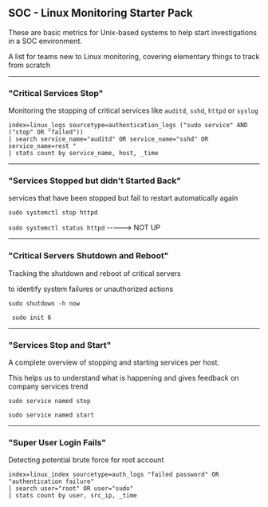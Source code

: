## SOC - Linux Monitoring Starter Pack

These are basic metrics for Unix-based systems to help start investigations in a SOC environment.

A list for teams new to Linux monitoring, covering elementary things to track from scratch

------------------------------------------------------------------------------------------------------------------------------------------------------------------------------------------------------

### "Critical Services Stop"
Monitoring the stopping of critical services like `auditd`, `sshd`, `httpd` or `syslog`

```
index=linux_logs sourcetype=authentication_logs ("sudo service" AND ("stop" OR "failed"))
| search service_name="auditd" OR service_name="sshd" OR service_name=rest "
| stats count by service_name, host, _time
```

------------------------------------------------------------------------------------------------------------------------------------------------------------------------------------------------------
### "Services Stopped but didn't Started Back"
services that have been stopped but fail to restart automatically again

```sudo systemctl stop httpd```

```sudo systemctl status httpd```  -----> NOT UP

------------------------------------------------------------------------------------------------------------------------------------------------------------------------------------------------------

### "Critical Servers Shutdown and Reboot"
Tracking the shutdown and reboot of critical servers 

to identify system failures or unauthorized actions


```sudo shutdown -h now```

``` sudo init 6```

------------------------------------------------------------------------------------------------------------------------------------------------------------------------------------------------------

### "Services Stop and Start"
A complete overview of stopping and starting services per host. 

This helps us to understand what is happening and gives feedback on company services trend

```sudo service named stop```

```sudo service named start```

------------------------------------------------------------------------------------------------------------------------------------------------------------------------------------------------------

### "Super User Login Fails"
Detecting potential brute force for root account

```
index=linux_index sourcetype=auth_logs "failed password" OR "authentication failure"
| search user="root" OR user="sudo"
| stats count by user, src_ip, _time
```










